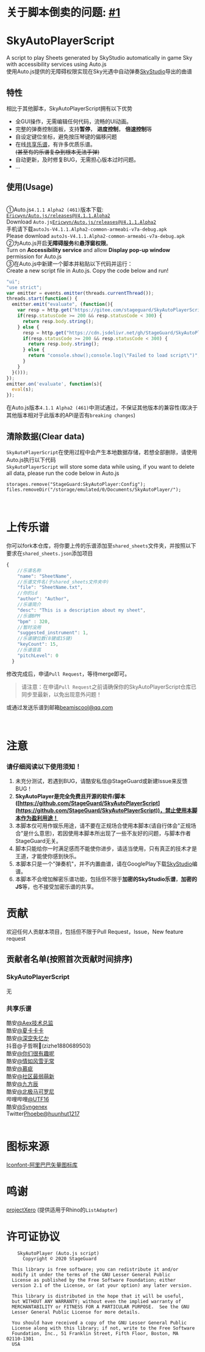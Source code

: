 # 关于脚本倒卖的问题: [#1](https://github.com/StageGuard/SkyAutoPlayerScript/issues/1)

# SkyAutoPlayerScript
A script to play Sheets generated by SkyStudio automatically in game Sky with accessibility services using Auto.js
</br>使用Auto.js提供的无障碍权限实现在Sky光遇中自动弹奏[SkyStudio](https://play.google.com/store/apps/details?id=com.Maple.SkyStudio)导出的曲谱

## 特性
相比于其他脚本，SkyAutoPlayerScript拥有以下优势

* 全GUI操作，无需编辑任何代码，流畅的UI动画。
* 完整的弹奏控制面板，支持**暂停**， **进度控制**， **倍速控制**等
* 自设定键位坐标，避免按压琴键的偏移问题
* 在线[共享乐谱](https://github.com/StageGuard/SkyAutoPlayerScript/tree/master/shared_sheets)，有许多优质乐谱。</br>~~(甚至有的乐谱复杂到根本无法手弹)~~
* 自动更新，及时修复BUG，无需担心版本过时问题。
* ...

## 使用(Usage)
<br>①Auto.js`4.1.1 Alpha2 (461)`版本下载: [`Ericwyn/Auto.js/releases@V4.1.1.Alpha2`](https://github.com/Ericwyn/Auto.js/releases/tag/V4.1.1.Alpha2)
<br>Download `Auto.js`[`Ericwyn/Auto.js/releases@V4.1.1.Alpha2`](https://github.com/Ericwyn/Auto.js/releases/tag/V4.1.1.Alpha2)
<br>手机请下载`autoJs-V4.1.1.Alpha2-common-armeabi-v7a-debug.apk`
<br>Please download `autoJs-V4.1.1.Alpha2-common-armeabi-v7a-debug.apk`
<br>②为Auto.js开启**无障碍服务**和**悬浮窗权限**。
<br>Turn on **Accessibility service** and allow **Display pop-up window** permission for Auto.js
<br>③在Auto.js中新建一个脚本并粘贴以下代码并运行：
<br>Create a new script file in Auto.js. Copy the code below and run!
```javascript
"ui";
"use strict";
var emitter = events.emitter(threads.currentThread());
threads.start(function() {
  emitter.emit("evaluate", (function(){
    var resp = http.get("https://gitee.com/stageguard/SkyAutoPlayerScript/raw/master/source/SkyAutoplayer.js");
    if(resp.statusCode >= 200 && resp.statusCode < 300) {
      return resp.body.string();
    } else {
      resp = http.get("https://cdn.jsdelivr.net/gh/StageGuard/SkyAutoPlayerScript@" + http.get("https://gitee.com/stageguard/SkyAutoPlayerScript/raw/master/gitVersion").body.string() + "/source/SkyAutoplayer.js");
      if(resp.statusCode >= 200 && resp.statusCode < 300) {
        return resp.body.string();
      } else {
        return "console.show();console.log(\"Failed to load script\")";
      }
	}
  }()));
});
emitter.on('evaluate', function(s){
  eval(s);
});
```

在Auto.js版本`4.1.1 Alpha2 (461)`中测试通过，不保证其他版本的兼容性(取决于其他版本相对于此版本的API是否有`breaking changes`)

## 清除数据(Clear data)
`SkyAutoPlayerScript`在使用过程中会产生本地数据存储，若想全部删除，请使用Auto.js执行以下代码
<br>`SkyAutoPlayerScript` will store some data while using, if you want to delete all data, please run the code below in Auto.js

```
storages.remove("StageGuard:SkyAutoPlayer:Config");
files.removeDir("/storage/emulated/0/Documents/SkyAutoPlayer/");
```

<br>

# 上传乐谱

你可以fork本仓库，将你要上传的乐谱添加至`shared_sheets`文件夹，并按照以下要求在`shared_sheets.json`添加项目
```javascript
{
    //乐谱名称
    "name": "SheetName",
    //乐谱文件名(于shared_sheets文件夹中)
    "file": "SheetName.txt",
    //你的id
    "author": "Author",
    //乐谱简介
    "desc": "This is a description about my sheet",
    //乐谱BPM
    "bpm" : 320,
    //暂时没用
    "suggested_instrument": 1,
    //乐谱键位数(8键或15键)
    "keyCount": 15,
    //乐谱音高
    "pitchLevel": 0
  }
```

修改完成后，申请`Pull Request`，等待merge即可。
> 请注意：在申请`Pull Request`之前请确保你的SkyAutoPlayerScript仓库已同步至最新，以免出现意外问题！

或通过发送乐谱到邮箱[beamiscool@qq.com](mailto:beamiscool@qq.com)

<br>

# 注意
### 请仔细阅读以下使用须知！

1. 未充分测试，若遇到BUG，请酷安私信@StageGuard或新建Issue来反馈BUG！
2. **SkyAutoPlayer是完全免费且开源的软件/脚本([https://github.com/StageGuard/SkyAutoPlayerScript](https://github.com/StageGuard/SkyAutoPlayerScript))，禁止使用本脚本作为盈利用途！**
3. 本脚本仅可用作娱乐用途，请不要在正规场合使用本脚本(请自行体会\"正规场合\"是什么意思)，若因使用本脚本所出现了一些不友好的问题，与脚本作者StageGuard无关。
4. 脚本只能给你一时满足感而不能使你进步，请适当使用，只有真正的技术才是王道，才能使你感到快乐。
5. 本脚本只是一个"弹奏机"，并不内置曲谱，请在GooglePlay下载[SkyStudio](https://play.google.com/store/apps/details?id=com.Maple.SkyStudio)编谱。
6. 本脚本不会增加解密乐谱功能，包括但不限于**加密的SkyStudio乐谱**，**加密的JS**等，也不接受加密乐谱的共享。

# 贡献
欢迎任何人贡献本项目，包括但不限于Pull Request，Issue，New feature request

## 贡献者名单(按照首次贡献时间排序)

### SkyAutoPlayerScript
无

### 共享乐谱
酷安[@Aex技术总监](http://www.coolapk.com/u/1286879)<br>
酷安[@夏卡卡卡](http://www.coolapk.com/u/2313452)<br>
酷安[@深空失忆か](http://www.coolapk.com/u/3005974)<br>
抖音@子哲啊🌈(zizhe1880689503)<br>
酷安[@你们很有趣呢](http://www.coolapk.com/u/2416229)<br>
酷安[@情如风雪无常](http://www.coolapk.com/u/643670)<br>
酷安[@慕疵](http://www.coolapk.com/u/3286967)<br>
酷安[@社区最弱萌新](http://www.coolapk.com/u/3291313)<br>
酷安[@九方辰](http://www.coolapk.com/u/634078)<br>
酷安[@北极马可罗尼](http://www.coolapk.com/u/463478)<br>
哔哩哔哩[@UTF16](https://space.bilibili.com/623364258)<br>
酷安[@Syngenex](http://www.coolapk.com/u/1093421)<br>
Twitter[Phoebe@huunhut1217](https://mobile.twitter.com/huunhut1217)<br>
<br>

# 图标来源
[Iconfont-阿里巴巴矢量图标库](https://www.iconfont.cn/)
<br>

# 鸣谢
[projectXero](https://gitee.com/projectXero) (提供适用于Rhino的`ListAdapter`)
<br>

# 许可证协议
```
    SkyAutoPlayer (Auto.js script)
	  Copyright © 2020 StageGuard

  This library is free software; you can redistribute it and/or
  modify it under the terms of the GNU Lesser General Public
  License as published by the Free Software Foundation; either
  version 2.1 of the License, or (at your option) any later version.

  This library is distributed in the hope that it will be useful,
  but WITHOUT ANY WARRANTY; without even the implied warranty of
  MERCHANTABILITY or FITNESS FOR A PARTICULAR PURPOSE.  See the GNU
  Lesser General Public License for more details.

  You should have received a copy of the GNU Lesser General Public
  License along with this library; if not, write to the Free Software
  Foundation, Inc., 51 Franklin Street, Fifth Floor, Boston, MA  02110-1301
  USA
```
